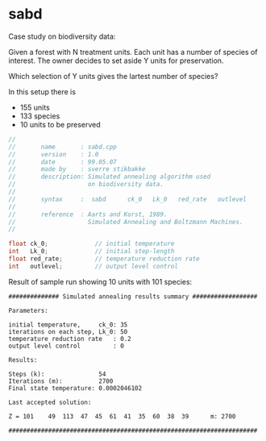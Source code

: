 # sabd


Case study on biodiversity data:

Given a forest with N treatment units. Each unit has a number of species of
interest. The owner decides to set aside Y units for preservation.

Which selection of Y units gives the lartest number of species?

In this setup there is

- 155 units
- 133 species
- 10 units to be preserved


```cpp
//
//       name       : sabd.cpp
//       version    : 1.0
//       date       : 99.05.07
//       made by    : sverre stikbakke
//       description: Simulated annealing algorithm used
//                    on biodiversity data.
//
//       syntax     :  sabd      ck_0   Lk_0   red_rate   outlevel  
//
//       reference  : Aarts and Korst, 1989.
//                    Simulated Annealing and Boltzmann Machines.
//

float ck_0;             // initial temperature
int   Lk_0;             // initial step-length
float red_rate;         // temperature reduction rate
int   outlevel;         // output level control
```

Result of sample run showing 10 units with 101 species:

```
############## Simulated annealing results summary ##################

Parameters:

initial temperature,     ck_0: 35
iterations on each step, Lk_0: 50
temperature reduction rate   : 0.2
output level control         : 0

Results:

Steps (k):               54
Iterations (m):          2700
Final state temperature: 0.0002046102

Last accepted solution:

Z = 101    49  113  47  45  61  41  35  60  38  39      m: 2700

#####################################################################
```
